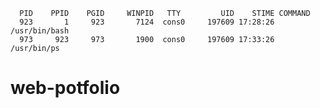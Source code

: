       PID    PPID    PGID     WINPID   TTY         UID    STIME COMMAND
      923       1     923       7124  cons0     197609 17:28:26 /usr/bin/bash
      973     923     973       1900  cons0     197609 17:33:26 /usr/bin/ps
# web-potfolio
